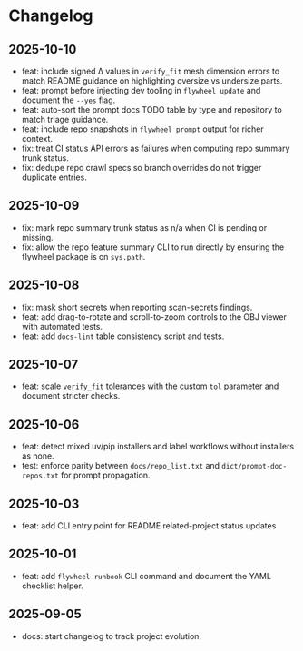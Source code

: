 # Changelog
## 2025-10-10
- feat: include signed Δ values in `verify_fit` mesh dimension errors to match
  README guidance on highlighting oversize vs undersize parts.
- feat: prompt before injecting dev tooling in `flywheel update` and document
  the `--yes` flag.
- feat: auto-sort the prompt docs TODO table by type and repository to match
  triage guidance.
- feat: include repo snapshots in `flywheel prompt` output for richer context.
- fix: treat CI status API errors as failures when computing repo summary trunk
  status.
- fix: dedupe repo crawl specs so branch overrides do not trigger duplicate
  entries.
## 2025-10-09
- fix: mark repo summary trunk status as n/a when CI is pending or missing.
- fix: allow the repo feature summary CLI to run directly by ensuring the flywheel package is on
  `sys.path`.

## 2025-10-08
- fix: mask short secrets when reporting scan-secrets findings.
- feat: add drag-to-rotate and scroll-to-zoom controls to the OBJ viewer with
  automated tests.
- feat: add `docs-lint` table consistency script and tests.

## 2025-10-07
- feat: scale `verify_fit` tolerances with the custom `tol` parameter and
  document stricter checks.

## 2025-10-06
- feat: detect mixed uv/pip installers and label workflows without installers as none.
- test: enforce parity between `docs/repo_list.txt` and `dict/prompt-doc-repos.txt` for prompt propagation.

## 2025-10-03
- feat: add CLI entry point for README related-project status updates

## 2025-10-01
- feat: add `flywheel runbook` CLI command and document the YAML checklist helper.

## 2025-09-05
- docs: start changelog to track project evolution.
